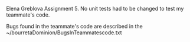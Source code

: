 Elena Greblova
Assignment 5.
No unit tests had to be changed to test my teammate's code.

Bugs found in the teammate's code are described in the ~/bourretaDominion/BugsInTeammatescode.txt

